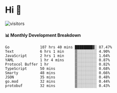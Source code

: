 # Hi 👋
 
![visitors](https://visitor-badge.glitch.me/badge?page_id=sorcererxw.sorcererx)

#### 📊 Monthly Development Breakdown

<!--START_SECTION:waka-->
```text
Go              107 hrs 40 mins ████████▓░ 87.47%
Text            6 hrs 1 min     ▒░░░░░░░░░ 4.90%
JavaScript      2 hrs 1 min     ▒░░░░░░░░░ 1.64%
YAML            1 hr 4 mins     ▒░░░░░░░░░ 0.87%
Protocol Buffer 1 hr            ▒░░░░░░░░░ 0.82%
TypeScript      50 mins         ▒░░░░░░░░░ 0.68%
Smarty          48 mins         ▒░░░░░░░░░ 0.66%
JSON            35 mins         ▒░░░░░░░░░ 0.48%
go.mod          32 mins         ▒░░░░░░░░░ 0.44%
protobuf        32 mins         ▒░░░░░░░░░ 0.43%
```
<!--END_SECTION:waka-->

